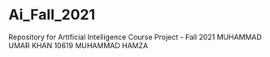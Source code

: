 # Ai_Fall_2021
Repository for Artificial Intelligence Course Project - Fall 2021
MUHAMMAD UMAR KHAN 10619
MUHAMMAD HAMZA
